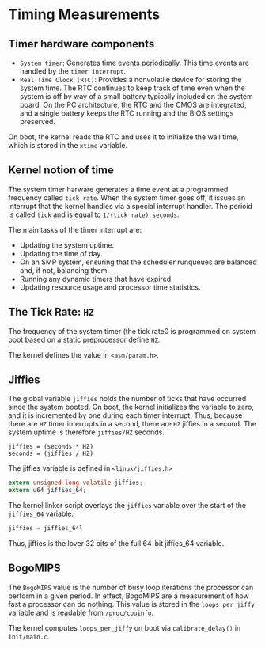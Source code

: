 
# Timing Measurements

## Timer hardware components

- `System timer`: Generates time events periodically. This time events are handled
by the `timer interrupt`.
- `Real Time Clock (RTC)`: Provides a nonvolatile device for storing the system time.
The RTC continues to keep track of time even when the system is off by way of a
small battery typically included on the system board. On the PC architecture, the
RTC and the CMOS are integrated, and a single battery keeps the RTC running and the
BIOS settings preserved.

On boot, the kernel reads the RTC and uses it to initialize the wall time, which is
stored in the `xtime` variable.

## Kernel notion of time

The system timer harware generates a time event at a programmed frequency called
`tick rate`. When the system timer goes off, it issues an interrupt that the kernel
handles via a special interrupt handler. The perioid is called `tick` and is equal
to `1/(tick rate) seconds`.

The main tasks of the timer interrupt are:

- Updating the system uptime.
- Updating the time of day.
- On an SMP system, ensuring that the scheduler runqueues are balanced and, if not,
balancing them.
- Running any dynamic timers that have expired.
- Updating resource usage and processor time statistics.


## The Tick Rate: `HZ`

The frequency of the system timer (the tick rate0 is programmed on system boot based
on a static preprocessor define `HZ`.

The kernel defines the value in `<asm/param.h>`.

## Jiffies

The global variable `jiffies` holds the number of ticks that have occurred since
the system booted. On boot, the kernel initializes the variable to zero, and it is
incremented by one during each timer interrupt. Thus, because there are `HZ` timer
interrupts in a second, there are `HZ` jiffies in a second. The system uptime is
therefore `jiffies/HZ` seconds.

```
jiffies = (seconds * HZ)
seconds = (jiffies / HZ)
```

The jiffies variable is defined in `<linux/jiffies.h>`

```c
extern unsigned long volatile jiffies;
extern u64 jiffies_64;
```
The kernel linker script overlays the `jiffies` variable over the start of the
`jiffies_64` variable.

```c
jiffies = jiffies_64l
```

Thus, jiffies is the lover 32 bits of the full 64-bit jiffies_64 variable.


## BogoMIPS

The `BogoMIPS` value is the number of busy loop iterations the processor can
perform in a given period. In effect, BogoMIPS are a measurement of how fast a
processor can do nothing. This value is stored in the `loops_per_jiffy` variable
and is readable from `/proc/cpuinfo`.

The kernel computes `loops_per_jiffy` on boot via `calibrate_delay()` in
`init/main.c`.

